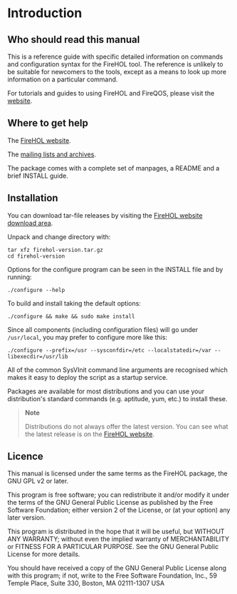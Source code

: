 Introduction
============

Who should read this manual
---------------------------

This is a reference guide with specific detailed information on
commands and configuration syntax for the FireHOL tool.
The reference is unlikely to be suitable for newcomers to the tools,
except as a means to look up more information on a particular command.

For tutorials and guides to using FireHOL and FireQOS, please visit
the [website](http://firehol.org/).

Where to get help
-----------------

The [FireHOL website](http://firehol.org/).

The [mailing lists and
archives](http://lists.firehol.org/mailman/listinfo).

The package comes with a complete set of manpages, a README and a brief
INSTALL guide.

Installation
------------

You can download tar-file releases by visiting the [FireHOL website
download area](http://firehol.org/download/).

Unpack and change directory with:

    tar xfz firehol-version.tar.gz
    cd firehol-version
          

Options for the configure program can be seen in the INSTALL file and by
running:

    ./configure --help
          

To build and install taking the default options:

    ./configure && make && sudo make install
          

Since all components (including configuration files) will go
under `/usr/local`, you may prefer to configure more like this:

    ./configure --prefix=/usr --sysconfdir=/etc --localstatedir=/var --libexecdir=/usr/lib

All of the common SysVInit command line arguments are recognised which
makes it easy to deploy the script as a startup service.

Packages are available for most distributions and you can use your
distribution's standard commands (e.g. aptitude, yum, etc.) to install
these.

> **Note**
>
> Distributions do not always offer the latest version. You can see what
> the latest release is on the [FireHOL website](http://firehol.org/).

Licence
-------

This manual is licensed under the same terms as the FireHOL package, the
GNU GPL v2 or later.

This program is free software; you can redistribute it and/or modify it
under the terms of the GNU General Public License as published by the
Free Software Foundation; either version 2 of the License, or (at your
option) any later version.

This program is distributed in the hope that it will be useful, but
WITHOUT ANY WARRANTY; without even the implied warranty of
MERCHANTABILITY or FITNESS FOR A PARTICULAR PURPOSE. See the GNU General
Public License for more details.

You should have received a copy of the GNU General Public License along
with this program; if not, write to the Free Software Foundation, Inc.,
59 Temple Place, Suite 330, Boston, MA 02111-1307 USA
